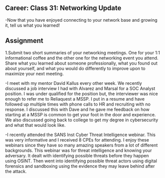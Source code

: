 ## Career: Class 31: Networking Update
-Now that you have enjoyed connecting to your network base and growing it, tell us what you learned!

## Assignment

1.Submit two short summaries of your networking meetings. One for your 1:1 informational coffee and the other one for the networking event you attend. Share what you learned about someone professionally, what you found out about yourself, and what you would do differently to improve upon to maximize your next meeting.

-I meet with my mentor David Kallus every other week. We recently discussed a job interview I had with Alvarez and Marsal for a SOC Analyst position. I was under qualified for the position but, the interviewer was nice enough to refer me to Reliaquest a MSSP. I put in a resume and have followed up multiple times with phone calls to HR and recruiting with no response. I discussed this with Dave and he gave me feedback on how starting at a MSSP is common to get your foot in the door and experience. We also discussed going back to college to get my degree in cybersecurity and what that would look like.

-I recently attended the SANS Inst Cyber Threat Intelligence webinar. This was very informative and I received 8 CPEs for attending. I enjoy these webinars since they have so many amazing speakers from a lot of different backgrounds. This webinar was for threat intelligence and knowing your adversary. It dealt with identifying possible threats before they happen using OSINT. Then went into identifying possible threat actors using digital forensics and sandboxing using the evidence they may leave behind after the attack.
